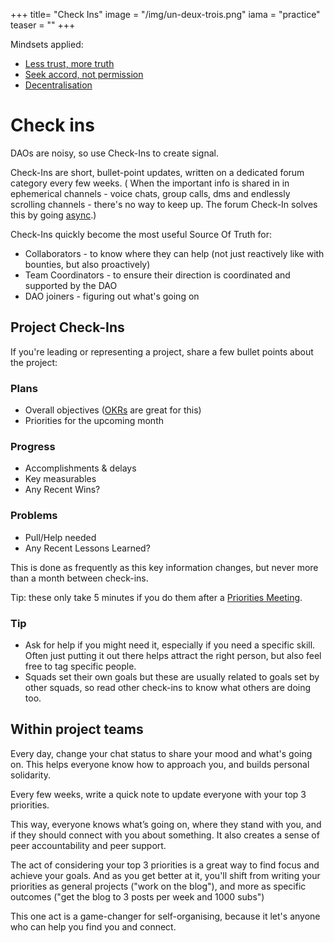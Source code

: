 +++
title= "Check Ins"
image = "/img/un-deux-trois.png"
iama = "practice"
teaser = ""
+++



Mindsets applied: 
- [Less trust, more truth](/mindsets/less-trust-more-truth/)
- [Seek accord, not permission](/mindsets/permissionless/)
- [Decentralisation](/mindsets/decentralisation/)

# Check ins
DAOs are noisy, so use Check-Ins to create signal.

Check-Ins are short, bullet-point updates, written on a dedicated forum category every few weeks. ( When the important info is shared in in ephemerical channels - voice chats, group calls,  dms and endlessly scrolling channels - there's no way to keep up. The forum Check-In solves this by going [async](../async-first/).)

Check-Ins quickly become the most useful Source Of Truth for:
  - Collaborators - to know where they can help (not just reactively like with bounties, but also proactively)
  - Team Coordinators - to ensure their direction is coordinated and supported by the DAO
  - DAO joiners - figuring out what's going on


## Project Check-Ins

If you're leading or representing a project, share a few bullet points about the project:

### Plans
- Overall objectives ([OKRs](https://www.dbooks.org/introduction-to-okrs-1491960272/) are great for this)
- Priorities for the upcoming month
### Progress
- Accomplishments & delays
- Key measurables
- Any Recent Wins?
### Problems
- Pull/Help needed
- Any Recent Lessons Learned?

This is done as frequently as this key information changes, but never more than a month between check-ins.

Tip: these only take 5 minutes if you do them after a [Priorities Meeting](../priorities-meeting/).
### Tip
- Ask for help if you might need it, especially if you need a specific skill.  Often just putting it out there helps attract the right person, but also feel free to tag specific people.
- Squads set their own goals but these are usually related to goals set by other squads, so read other check-ins to know what others are doing too. 


## Within project teams
Every day, change your chat status to share your mood and what's going on. This helps everyone know how to approach you, and builds personal solidarity.

Every few weeks, write a quick note to update everyone with your top 3 priorities.  

This way, everyone knows what’s going on, where they stand with you, and if they should connect with you about something. It also creates a sense of peer accountability and peer support.

The act of considering your top 3 priorities is a great way to find focus and achieve your goals.  And as you get better at it, you'll shift from writing your priorities as general projects ("work on the blog"), and more as specific outcomes ("get the blog to 3 posts per week and 1000 subs")

This one act is a game-changer for self-organising, because it let's anyone who can help you find you and connect.

